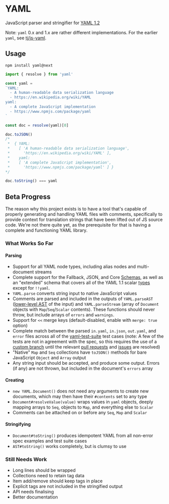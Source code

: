 # YAML

JavaScript parser and stringifier for [YAML 1.2](http://yaml.org/)

Note: `yaml` 0.x and 1.x are rather different implementations. For the earlier `yaml`, see [tj/js-yaml](https://github.com/tj/js-yaml).


## Usage

```
npm install yaml@next
```

```js
import { resolve } from 'yaml'

const yaml =
`YAML:
  - A human-readable data serialization language
  - https://en.wikipedia.org/wiki/YAML
yaml:
  - A complete JavaScript implementation
  - https://www.npmjs.com/package/yaml
`

const doc = resolve(yaml)[0]

doc.toJSON()
/*
 *  { YAML:
 *    [ 'A human-readable data serialization language',
 *      'https://en.wikipedia.org/wiki/YAML' ],
 *    yaml:
 *    [ 'A complete JavaScript implementation',
 *      'https://www.npmjs.com/package/yaml' ] }
*/

doc.toString() === yaml
```


## Beta Progress

The reason why this project exists is to have a tool that's capable of properly generating and handling YAML files with comments, specifically to provide context for translation strings that have been lifted out of JS source code. We're not there quite yet, as the prerequisite for that is having a complete and functioning YAML library.


### What Works So Far

#### Parsing
- Support for all YAML node types, including alias nodes and multi-document streams
- Complete support for the Fallback, JSON, and Core [Schemas], as well as an "extended" schema that covers all of the YAML 1.1 scalar [types] except for `!!yaml`.
- `YAML.parse` converts string input to native JavaScript values
- Comments are parsed and included in the outputs of `YAML.parseAST` ([lower-level AST] of the input) and `YAML.parseStream` (array of `Document` objects with `Map`/`Seq`/`Scalar` contents). These functions should never throw, but include arrays of `errors` and `warnings`.
- Support for `<<` merge keys (default-disabled, enable with `merge: true` option)
- Complete match between the parsed `in.yaml`, `in.json`, `out.yaml`, and `error` files across all of the [yaml-test-suite] test cases (note: A few of the tests are not in agreement with the spec, so this requires the use of a [custom branch] until the relevant [pull requests] and [issues] are resolved)
- "Native" `Map` and `Seq` collections have `toJSON()` methods for bare JavaScript `Object` and `Array` output
- Any string input should be accepted, and produce some output. Errors (if any) are not thrown, but included in the document's `errors` array

[Schemas]: http://www.yaml.org/spec/1.2/spec.html#Schema
[types]: http://yaml.org/type/
[yaml-test-suite]: https://github.com/yaml/yaml-test-suite
[custom branch]: https://github.com/eemeli/yaml-test-suite/tree/fixed-data
[pull requests]: https://github.com/yaml/yaml-test-suite/pulls/eemeli
[issues]: https://github.com/yaml/yaml-test-suite/issues/created_by/eemeli
[lower-level AST]: src/ast/README.md

#### Creating
- `new YAML.Document()` does not need any arguments to create new documents, which may then have their `#contents` set to any type
- `Document#resolveValue(value)` wraps values in `yaml` objects, deeply mapping arrays to `Seq`, objects to `Map`, and everything else to `Scalar`
- Comments can be attached on or before any `Seq`, `Map` and `Scalar`

#### Stringifying
- `Document#toString()` produces idempotent YAML from all non-error spec examples and test suite cases
- `AST#toString()` works completely, but is clumsy to use


### Still Needs Work

- Long lines should be wrapped
- Collections need to retain tag data
- Item add/remove should keep tags in place
- Explicit tags are not included in the stringified output
- API needs finalising
- Better documentation
